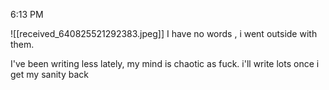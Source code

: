 6:13 PM

![[received_640825521292383.jpeg]]
I have no words , i went outside with them.

I've been writing less lately, my mind is chaotic as fuck. i'll write lots once i get my sanity back
